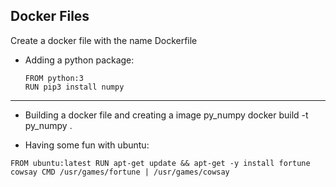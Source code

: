 

##  Docker Files

Create a docker file with the name Dockerfile

- Adding a python package:

      FROM python:3
      RUN pip3 install numpy
----
- Building a docker file and creating a image py_numpy
docker build -t py_numpy .
  
- Having  some fun with ubuntu:

`FROM ubuntu:latest
RUN apt-get update && apt-get -y install fortune cowsay
CMD /usr/games/fortune | /usr/games/cowsay`

<!--stackedit_data:
eyJoaXN0b3J5IjpbLTE2NTYwNjQ2NjVdfQ==
-->